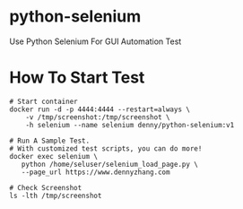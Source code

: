 # python-selenium
Use Python Selenium For GUI Automation Test

# How To Start Test
```
# Start container
docker run -d -p 4444:4444 --restart=always \
    -v /tmp/screenshot:/tmp/screenshot \
    -h selenium --name selenium denny/python-selenium:v1

# Run A Sample Test. 
# With customized test scripts, you can do more!
docker exec selenium \
   python /home/seluser/selenium_load_page.py \
   --page_url https://www.dennyzhang.com

# Check Screenshot
ls -lth /tmp/screenshot
```
